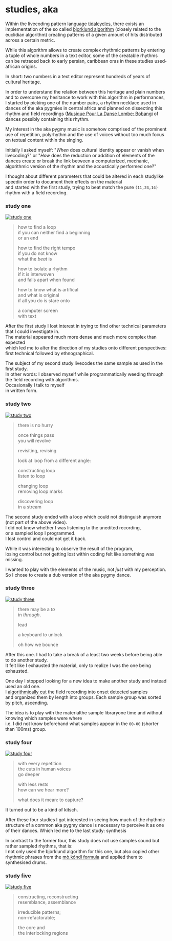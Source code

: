 # studies, aka

Within the livecoding pattern language [tidalcycles][tidal], there exists an implementation of the so called [bjorklund algorithm][bjorklund] (closely related to the euclidian algorithm) creating patterns of a given amount of hits distributed across a certain metric.

While this algorithm allows to create complex rhythmic patterns by entering a tuple of whole numbers in a text editor, some of the creatable rhythms can be retraced back to early persian, caribbean or­as in these studies used­african origins.

In short: two numbers in a text editor represent hundreds of years of cultural heritage.

In order to understand the relation between this heritage and plain numbers and to overcome my hesitance to work with this algorithm in performances, I started by picking one of the number pairs, a rhythm necklace used in dances of the aka pygmies in central africa and planned on dissecting this rhythm and field recordings ([Musique Pour La Danse Lombe: Bobangi][bobangi] of dances possibly containing this rhythm.

My interest in the aka pygmy music is somehow comprised of the prominent use of repetition, polyrhythm and the use of voices without too much focus on textual content within the singing.

Initially I asked myself: "_When_ does cultural identity appear or vanish when livecoding?" or "_How_ does the reduction or addition of elements of the dances create or break the link between a computerized, mechanic, algorithmic version of the rhythm and the acoustically performed one?"

I thought about different parameters that could be altered in each study­like speed­in order to document their effects on the material  
and started with the first study, trying to beat match the pure `(11,24,14)` rhythm with a field recording.
 
### study one
[![study one](https://img.youtube.com/vi/mYptyc4FmFE/0.jpg)](https://www.youtube.com/watch?v=mYptyc4FmFE "study one")

> how to find a loop  
if you can neither find a beginning  
or an end
>
> how to find the right tempo  
if you do not know  
what the _beat_ is
>
> how to isolate a rhythm  
if it is interwoven  
and falls apart when found
>
> how to know what is artifical  
and what is original  
if all you do is stare onto
>
> a computer screen  
with text

After the first study I lost interest in trying to find other technical parameters that I could investigate in.   
The material appeared much more dense and much more complex than expected  
which led me to alter the direction of my studies onto different perspectives:  
first technical followed by ethnographical. 

The subject of my second study livecodes the same sample as used in the first study.  
In other words: I observed myself while programmatically weeding through the field recording with algorithms.  
Occasionally I talk to myself  
in written form.

### study two
[![study two](https://img.youtube.com/vi/dsfUOTskMqk/0.jpg)](https://www.youtube.com/watch?v=dsfUOTskMqk "study two")

> there is no hurry
>
> once things pass  
you will revolve
>
> revisiting, revising
>
> look at loop from a different angle:
>
> constructing loop  
listen to loop
>
> changing loop  
removing loop marks
>
> discovering loop  
in a stream  

The second study ended with a loop which could not distinguish anymore (not part of the above video).  
I did not know whether I was listening to the unedited recording,  
or a sampled loop I programmed.  
I lost control and could not get it back.

While it was interesting to observe the result of the program,  
losing control but not getting lost within coding felt like something was missing.

I wanted to play with the elements of the music, not _just_ with my perception.  
So I chose to create a dub version of the aka pygmy dance.


### study three
[![study three](https://img.youtube.com/vi/ba2pHWpXeXg/0.jpg)](https://www.youtube.com/watch?v=ba2pHWpXeXg "study three")

> there may be a _to_  
in _through_.
>
> lead
>
> a keyboard to unlock
>
> oh how we bounce

After this one. I had to take a break of a least two weeks before being able to do another study.  
It felt like I exhausted the material, only to realize I was the one being exhausted.

One day I stopped looking for a new idea to make another study and instead used an old one.  
I [algorithmically cut](scape.rb) the field recording into onset detected samples  
and organized them by length into groups. Each sample group was sorted by pitch, ascending.

The idea is to play with the material­the sample library­one time and without knowing which samples were where  
i.e. I did not know beforehand what samples appear in the `00-00` (shorter than 100ms) group.

### study four
[![study four](https://img.youtube.com/vi/BL5GbwYgkTo/0.jpg)](https://www.youtube.com/watch?v=BL5GbwYgkTo "study four")

> with every repetition  
the cuts in human voices  
go deeper
>
> with less rests  
how can we hear more?
>
> what does it mean: to capture?

It turned out to be a kind of kitsch.

After these four studies I got interested in seeing how much of the rhythmic structure of a common aka pygmy dance is necessary to perceive it as one of their dances. Which led me to the last study: synthesis

In contrast to the former four, this study does not use samples sound but rather sampled rhythms, that is:  
I not only used the bjorklund algorithm for this one, but also copied other rhythmic phrases from the [mò.kóndí formula][arom] and applied them to synthesised drums.
 
### study five
[![study five](https://img.youtube.com/vi/KUJVbkp2gMQ/0.jpg)](https://www.youtube.com/watch?v=KUJVbkp2gMQ "study five")
> constructing, reconstructing  
resemblance, assemblance
>
> irreducible patterns;  
non-refactorable;
>
> the core and  
the interlocking regions


[tidal]: https://tidalcycles.org "A language for livecoding patterns"
[bjorklund]: https://tidalcycles.org/patterns.html#bjorklund "Euclidian Sequences"
[bobangi]: https://www.discogs.com/Aka-Centrafrique-Central-Africa-Anthologie-De-La-Musique-Des-Pygm%C3%A9es-Aka-Musical-Anthology-Of-The-A/release/2244894 "Centrafrique : Central Africa - Anthologie De La Musique Des Pygmées Aka - Musical Anthology Of The Aka Pygmies, Ocora, 2002"
[arom]: https://www.cambridge.org/core/books/african-polyphony-and-polyrhythm/831AF8A34F15E39DC8E8F42104B46EB3 "African Polyphony and Polyrhythm, Simha Arom, Centre National de la Recherche Scientifique (CNRS), Paris, 1991, p. 305"
